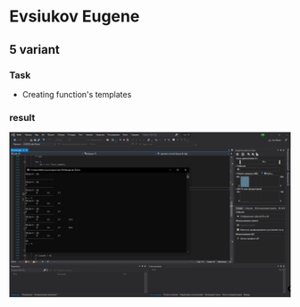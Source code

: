 # Evsiukov Eugene

## 5 variant

### Task

* Creating function's templates

### result

![result](Lab-20/20.png)
